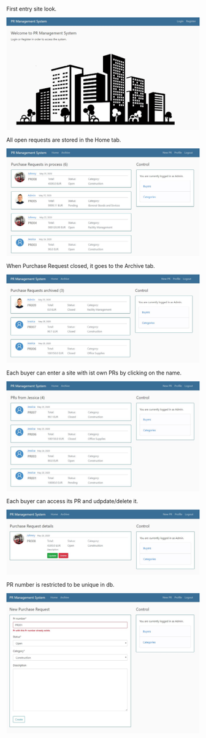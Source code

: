 <p>First entry site look.</p>
<img src="images/pr_system.JPG">

<p>All open requests are stored in the Home tab.</p>
<img src="images/pr_home.JPG">

<p>When Purchase Request closed, it goes to the Archive tab.</p>
<img src="images/pr_archive.JPG">

<p>Each buyer can enter a site with ist own PRs by clicking on the name.</p>
<img src="images/pr_buyer_view.JPG">

<p>Each buyer can access its PR and udpdate/delete it.</p>
<img src="images/pr_update.JPG">

<p>PR number is restricted to be unique in db.</p>
<img src="images/pr_new.JPG">
